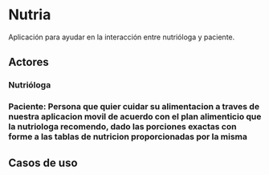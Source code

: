 # Nutria

Aplicación para ayudar en la interacción entre nutrióloga y paciente.


## Actores

### Nutrióloga

### Paciente: Persona que quier cuidar su alimentacion a traves de nuestra aplicacion movil de acuerdo con el plan alimenticio que la nutriologa recomendo, dado las porciones exactas con forme a las tablas de nutricion proporcionadas por la misma

## Casos de uso

